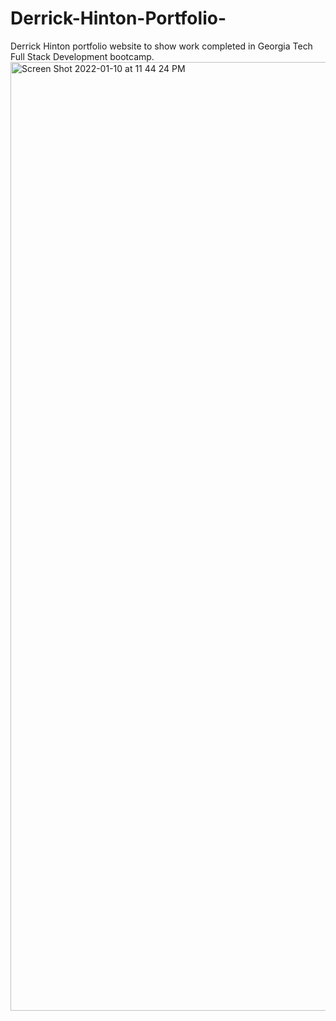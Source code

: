 # Derrick-Hinton-Portfolio-
Derrick Hinton portfolio website to show work completed in Georgia Tech Full Stack Development bootcamp. 
<img width="1518" alt="Screen Shot 2022-01-10 at 11 44 24 PM" src="https://user-images.githubusercontent.com/91230006/148882584-b2b28ba4-5100-4ba8-8ffd-3106bc4816de.png">
